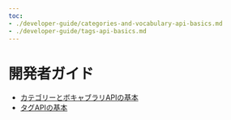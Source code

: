```yaml
---
toc:
- ./developer-guide/categories-and-vocabulary-api-basics.md
- ./developer-guide/tags-api-basics.md
---
```

# 開発者ガイド

* [カテゴリーとボキャブラリAPIの基本](./developer-guide/categories-and-vocabulary-api-basics.md)
* [タグAPIの基本](./developer-guide/tags-api-basics.md)
